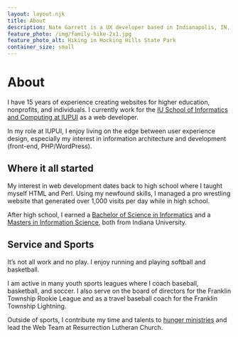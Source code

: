 ```yaml
---
layout: layout.njk
title: About
description: Nate Garrett is a UX developer based in Indianapolis, IN.
feature_photo: /img/family-hike-2x1.jpg
feature_photo_alt: Hiking in Hocking Hills State Park
container_size: small
---
```


# About

I have 15 years of experience creating websites for higher education, nonprofits, and individuals. I currently work for the [IU School of Informatics and Computing at IUPUI](https://soic.iupui.edu) as a web developer.

In my role at IUPUI, I enjoy living on the edge between user experience design, especially my interest in information architecture and development (front-end, PHP/WordPress).

## Where it all started

My interest in web development dates back to high school where I taught myself HTML and Perl. Using my newfound skills, I managed a pro wrestling website that generated over 1,000 visits per day while in high school.

After high school, I earned a [Bachelor of Science in Informatics](https://informatics.iupui.edu) and a [Masters in Information Science](https://ils.indiana.edu), both from Indiana University.

## Service and Sports

It’s not all work and no play. I enjoy running and playing softball and basketball.

I am active in many youth sports leagues where I coach baseball, basketball, and soccer. I also serve on the board of directors for the Franklin Township Rookie League and as a travel baseball coach for the Franklin Township Lightning.

Outside of sports, I contribute my time and talents to [hunger ministries](https://rlcindy.org/hunger/) and lead the Web Team at Resurrection Lutheran Church.

</div>
